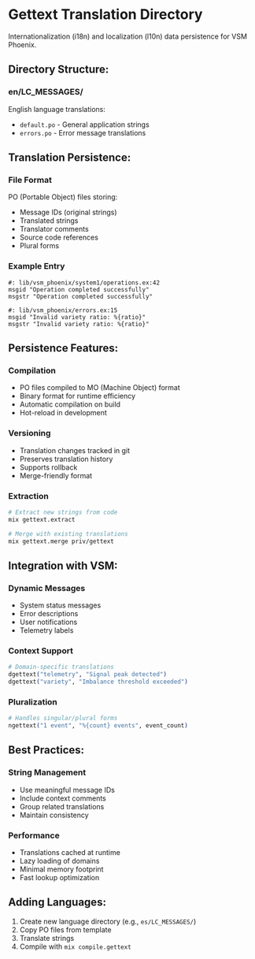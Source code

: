 # Gettext Translation Directory

Internationalization (i18n) and localization (l10n) data persistence for VSM Phoenix.

## Directory Structure:

### en/LC_MESSAGES/
English language translations:
- `default.po` - General application strings
- `errors.po` - Error message translations

## Translation Persistence:

### File Format
PO (Portable Object) files storing:
- Message IDs (original strings)
- Translated strings
- Translator comments
- Source code references
- Plural forms

### Example Entry
```
#: lib/vsm_phoenix/system1/operations.ex:42
msgid "Operation completed successfully"
msgstr "Operation completed successfully"

#: lib/vsm_phoenix/errors.ex:15
msgid "Invalid variety ratio: %{ratio}"
msgstr "Invalid variety ratio: %{ratio}"
```

## Persistence Features:

### Compilation
- PO files compiled to MO (Machine Object) format
- Binary format for runtime efficiency
- Automatic compilation on build
- Hot-reload in development

### Versioning
- Translation changes tracked in git
- Preserves translation history
- Supports rollback
- Merge-friendly format

### Extraction
```bash
# Extract new strings from code
mix gettext.extract

# Merge with existing translations
mix gettext.merge priv/gettext
```

## Integration with VSM:

### Dynamic Messages
- System status messages
- Error descriptions
- User notifications
- Telemetry labels

### Context Support
```elixir
# Domain-specific translations
dgettext("telemetry", "Signal peak detected")
dgettext("variety", "Imbalance threshold exceeded")
```

### Pluralization
```elixir
# Handles singular/plural forms
ngettext("1 event", "%{count} events", event_count)
```

## Best Practices:

### String Management
- Use meaningful message IDs
- Include context comments
- Group related translations
- Maintain consistency

### Performance
- Translations cached at runtime
- Lazy loading of domains
- Minimal memory footprint
- Fast lookup optimization

## Adding Languages:
1. Create new language directory (e.g., `es/LC_MESSAGES/`)
2. Copy PO files from template
3. Translate strings
4. Compile with `mix compile.gettext`